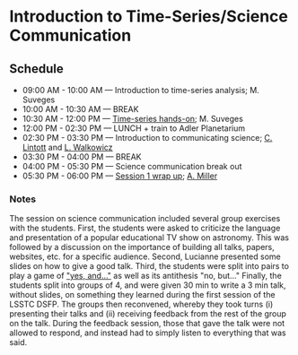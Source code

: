 # Introduction to Time-Series/Science Communication

## Schedule

 *  09:00 AM - 10:00 AM — Introduction to time-series analysis; M. Suveges
 *  10:00 AM - 10:30 AM — BREAK
 *  10:30 AM - 12:00 PM — [Time-series hands-on](https://github.com/LSSTC-DSFP/LSST-DSFP-Resources/blob/master/Session1/Friday/TimeSeries.ipynb); M. Suveges
 *  12:00 PM - 02:30 PM — LUNCH + train to Adler Planetarium
 *  02:30 PM - 03:30 PM — Introduction to communicating science; [C. Lintott](https://github.com/chrislintott) and [L. Walkowicz](https://github.com/lmwalkowicz)
 *  03:30 PM - 04:00 PM — BREAK
 *  04:00 PM - 05:30 PM — Science communication break out
 *  05:30 PM - 06:00 PM — [Session 1 wrap up](https://github.com/LSSTC-DSFP/LSST-DSFP-Resources/blob/master/Session1/Friday/DSFP_Session1Recap.pdf); [A. Miller](https://github.com/adamamiller)

### Notes

The session on science communication included several group exercises with the students. First, the students were asked to criticize the language and presentation of a popular educational TV show on astronomy. This was followed by a discussion on the importance of building all talks, papers, websites, etc. for a specific audience. Second, Lucianne presented some slides on how to give a good talk. Third, the students were split into pairs to play a game of ["yes, and..."](https://en.wikipedia.org/wiki/Yes,_and...) as well as its antithesis "no, but..." Finally, the students split into groups of 4, and were given 30 min to write a 3 min talk, without slides, on something they learned during the first session of the LSSTC DSFP. The groups then reconvened, whereby they took turns (i) presenting their talks and (ii) receiving feedback from the rest of the group on the talk. During the feedback session, those that gave the talk were not allowed to respond, and instead had to simply listen to everything that was said.